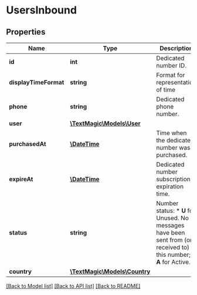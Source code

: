 # UsersInbound

## Properties
Name | Type | Description | Notes
------------ | ------------- | ------------- | -------------
**id** | **int** | Dedicated number ID. | 
**displayTimeFormat** | **string** | Format for representation of time | [optional] 
**phone** | **string** | Dedicated phone number. | [optional] 
**user** | [**\TextMagic\Models\User**](User.md) |  | 
**purchasedAt** | [**\DateTime**](\DateTime.md) | Time when the dedicated number was purchased. | 
**expireAt** | [**\DateTime**](\DateTime.md) | Dedicated number subscription expiration time. | 
**status** | **string** | Number status: *   **U** for Unused. No messages have been sent from (or received to) this number; *   **A** for Active. | 
**country** | [**\TextMagic\Models\Country**](Country.md) |  | 

[[Back to Model list]](../README.md#documentation-for-models) [[Back to API list]](../README.md#documentation-for-api-endpoints) [[Back to README]](../README.md)



